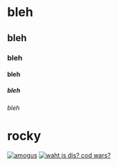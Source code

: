 # bleh

## bleh

### bleh

#### bleh

##### bleh

###### bleh

# rocky

[![amogus](https://github-readme-stats.vercel.app/api?username=quinten814&show=commits)](https://github.com/anuraghazra/github-readme-stats)
[![waht is dis? cod wars?](https://www.codewars.com/users/Quinten814/badges/large)](https://www.codewars.com/users/Quinten814)
